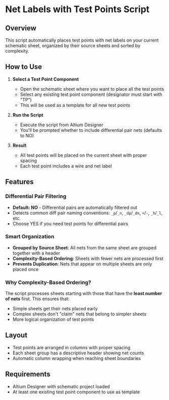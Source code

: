 # Net Labels with Test Points Script

## Overview
This script automatically places test points with net labels on your current schematic sheet, organized by their source sheets and sorted by complexity.

## How to Use

1. **Select a Test Point Component**
   - Open the schematic sheet where you want to place all the test points
   - Select any existing test point component (designator must start with "TP")
   - This will be used as a template for all new test points

2. **Run the Script**
   - Execute the script from Altium Designer
   - You'll be prompted whether to include differential pair nets (defaults to NO)

3. **Result**
   - All test points will be placed on the current sheet with proper spacing
   - Each test point includes a wire and net label

## Features

### Differential Pair Filtering
- **Default: NO** - Differential pairs are automatically filtered out
- Detects common diff pair naming conventions: `_p`/`_n`, `_dp`/`_dn`, `+`/`-`, `_h`/`_l`, etc.
- Choose YES if you need test points for differential pairs

### Smart Organization
- **Grouped by Source Sheet**: All nets from the same sheet are grouped together with a header
- **Complexity-Based Ordering**: Sheets with fewer nets are processed first
- **Prevents Duplication**: Nets that appear on multiple sheets are only placed once

### Why Complexity-Based Ordering?
The script processes sheets starting with those that have the **least number of nets** first. This ensures that:
- Simple sheets get their nets placed early
- Complex sheets don't "claim" nets that belong to simpler sheets
- More logical organization of test points

## Layout
- Test points are arranged in columns with proper spacing
- Each sheet group has a descriptive header showing net counts
- Automatic column wrapping when reaching sheet boundaries

## Requirements
- Altium Designer with schematic project loaded
- At least one existing test point component to use as template